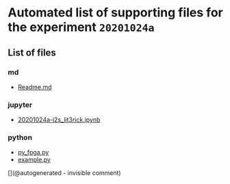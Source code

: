 # Automated list of supporting files for the __experiment `20201024a`__

## List of files

### md

* [Readme.md](/lit3rick/20201024a/Readme.md)


### jupyter

* [20201024a-i2s_lit3rick.ipynb](/lit3rick/20201024a/20201024a-i2s_lit3rick.ipynb)


### python

* [py_fpga.py](/lit3rick/20201024a/source_acqs/py_fpga.py)
* [example.py](/lit3rick/20201024a/source_acqs/example.py)


[](@autogenerated - invisible comment)